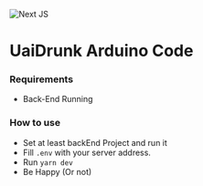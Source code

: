<div>
  <p>
    <img src= "https://img.shields.io/badge/Next-black?style=for-the-badge&logo=next.js&logoColor=white" alt="Next JS"/>
  </p>
</div>

# UaiDrunk Arduino Code

### Requirements
- Back-End Running

### How to use
- Set at least backEnd Project and run it
- Fill `.env` with your server address.
- Run `yarn dev`
- Be Happy (Or not)